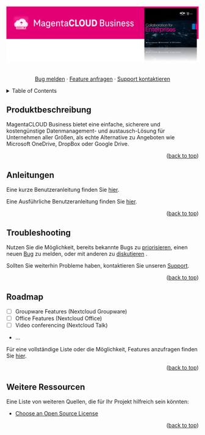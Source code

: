 <!-- Improved compatibility of back to top link: See: https://github.com/othneildrew/Best-README-Template/pull/73 -->
<a name="readme-top"></a>
<!--
*** Thanks for checking out the Best-README-Template. If you have a suggestion
*** that would make this better, please fork the repo and create a pull request
*** or simply open an issue with the tag "enhancement".
*** Don't forget to give the project a star!
*** Thanks again! Now go create something AMAZING! :D
-->

<!-- PROJECT LOGO -->
<br />
<div align="center">
  <a href="https://github.com/othneildrew/Best-README-Template">
    <img src="https://github.com/telekom/magentacloud-business/blob/main/MCB-ReadmeHead2.png" alt="Logo">
  </a>
  
  <p align="center">
    <br />
    <a href="https://github.com/telekom/magentacloud-business/issues/new?assignees=&labels=&template=bug_report.md&title=">Bug melden</a>
    ·
    <a href="https://github.com/telekom/magentacloud-business/issues/new?assignees=&labels=&template=feature_request.md&title=">Feature anfragen</a>
    ·
    <a href="https://github.com/telekom/magentacloud-business/issues">Support kontaktieren</a>
  </p>
</div>



<!-- TABLE OF CONTENTS -->
<details>
  <summary>Table of Contents</summary>
  <ol>
    <li>
      <a href="#about-the-project">About The Project</a>
      <ul>
        <li><a href="#built-with">Built With</a></li>
      </ul>
    </li>
    <li>
      <a href="#getting-started">Getting Started</a>
      <ul>
        <li><a href="#prerequisites">Prerequisites</a></li>
        <li><a href="#installation">Installation</a></li>
      </ul>
    </li>
    <li><a href="#usage">Usage</a></li>
    <li><a href="#roadmap">Roadmap</a></li>
    <li><a href="#contributing">Contributing</a></li>
    <li><a href="#license">License</a></li>
    <li><a href="#contact">Contact</a></li>
    <li><a href="#acknowledgments">Acknowledgments</a></li>
  </ol>
</details>



<!-- ABOUT THE PROJECT -->
## Produktbeschreibung


MagentaCLOUD Business bietet eine einfache, sicherere und kostengünstige Datenmanagement- und austausch-Lösung für Unternehmen aller Größen, als echte Alternative zu Angeboten wie Microsoft OneDrive, DropBox oder Google Drive.

<p align="right">(<a href="#readme-top">back to top</a>)</p>



<!-- GETTING STARTED -->
## Anleitungen

Eine kurze Benutzeranleitung finden Sie  <a href="https://github.com/telekom/magentacloud-business/blob/main/Quick Guide Next Magenta Cloud V.1.21.pdf">hier</a>.

Eine Ausführliche Benutzeranleitung finden Sie  <a href="https://docs.nextcloud.com/server/latest/user_manual/de/files/index.html">hier</a>.

<p align="right">(<a href="#readme-top">back to top</a>)</p>



<!-- USAGE EXAMPLES -->
## Troubleshooting


Nutzen Sie die Möglichkeit, bereits bekannte Bugs zu <a href="https://github.com/telekom/magentacloud-business/issues">priorisieren</a>, einen neuen <a href="https://github.com/telekom/magentacloud-business/issues/new?assignees=&labels=&template=bug_report.md&title=">Bug</a> zu melden, oder mit anderen zu <a href="https://github.com/telekom/magentacloud-business/discussions">diskutieren</a>  .

Sollten Sie weiterhin Probleme haben, kontaktieren Sie unseren  <a href="mailto:fmb.fmb-hospitality-iptv-team@t-systems.com">Support</a>.

<p align="right">(<a href="#readme-top">back to top</a>)</p>


<!-- ROADMAP -->
## Roadmap

- [ ] Groupware Features (Nextcloud Groupware)
- [ ] Office Features (Nextcloud Office)
- [ ] Video conferencing (Nextcloud Talk)
- ...

Für eine vollständige Liste oder die Möglichkeit, Features anzufragen finden Sie <a href="https://github.com/telekom/magentacloud-business/issues/new?assignees=&labels=&template=feature_request.md&title=">hier</a>.

<p align="right">(<a href="#readme-top">back to top</a>)</p>



<!-- ACKNOWLEDGMENTS -->
## Weitere Ressourcen

Eine Liste von weiteren Quellen, die für Ihr Projekt hilfreich sein könnten:

* [Choose an Open Source License](https://choosealicense.com)


<p align="right">(<a href="#readme-top">back to top</a>)</p>



<!-- MARKDOWN LINKS & IMAGES -->
<!-- https://www.markdownguide.org/basic-syntax/#reference-style-links -->
[contributors-shield]: https://img.shields.io/github/contributors/othneildrew/Best-README-Template.svg?style=for-the-badge
[contributors-url]: https://github.com/othneildrew/Best-README-Template/graphs/contributors
[forks-shield]: https://img.shields.io/github/forks/othneildrew/Best-README-Template.svg?style=for-the-badge
[forks-url]: https://github.com/othneildrew/Best-README-Template/network/members
[stars-shield]: https://img.shields.io/github/stars/othneildrew/Best-README-Template.svg?style=for-the-badge
[stars-url]: https://github.com/othneildrew/Best-README-Template/stargazers
[issues-shield]: https://img.shields.io/github/issues/othneildrew/Best-README-Template.svg?style=for-the-badge
[issues-url]: https://github.com/othneildrew/Best-README-Template/issues
[license-shield]: https://img.shields.io/github/license/othneildrew/Best-README-Template.svg?style=for-the-badge
[license-url]: https://github.com/othneildrew/Best-README-Template/blob/master/LICENSE.txt
[linkedin-shield]: https://img.shields.io/badge/-LinkedIn-black.svg?style=for-the-badge&logo=linkedin&colorB=555
[linkedin-url]: https://linkedin.com/in/othneildrew
[product-screenshot]: images/screenshot.png
[Next.js]: https://img.shields.io/badge/next.js-000000?style=for-the-badge&logo=nextdotjs&logoColor=white
[Next-url]: https://nextjs.org/
[React.js]: https://img.shields.io/badge/React-20232A?style=for-the-badge&logo=react&logoColor=61DAFB
[React-url]: https://reactjs.org/
[Vue.js]: https://img.shields.io/badge/Vue.js-35495E?style=for-the-badge&logo=vuedotjs&logoColor=4FC08D
[Vue-url]: https://vuejs.org/
[Angular.io]: https://img.shields.io/badge/Angular-DD0031?style=for-the-badge&logo=angular&logoColor=white
[Angular-url]: https://angular.io/
[Svelte.dev]: https://img.shields.io/badge/Svelte-4A4A55?style=for-the-badge&logo=svelte&logoColor=FF3E00
[Svelte-url]: https://svelte.dev/
[Laravel.com]: https://img.shields.io/badge/Laravel-FF2D20?style=for-the-badge&logo=laravel&logoColor=white
[Laravel-url]: https://laravel.com
[Bootstrap.com]: https://img.shields.io/badge/Bootstrap-563D7C?style=for-the-badge&logo=bootstrap&logoColor=white
[Bootstrap-url]: https://getbootstrap.com
[JQuery.com]: https://img.shields.io/badge/jQuery-0769AD?style=for-the-badge&logo=jquery&logoColor=white
[JQuery-url]: https://jquery.com 
